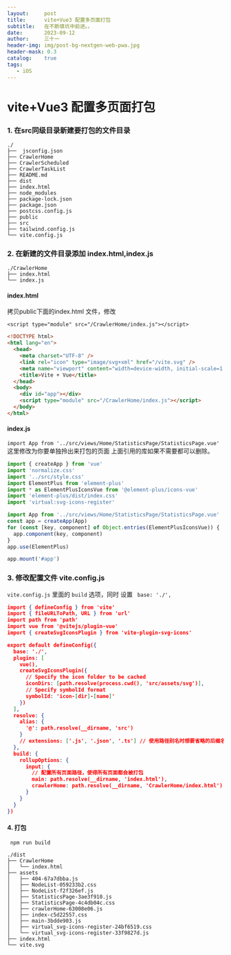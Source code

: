 ```yaml
---
layout:     post
title:      vite+Vue3 配置多页面打包
subtitle:   在不断填坑中前进。。
date:       2023-09-12
author:     三十一
header-img: img/post-bg-nextgen-web-pwa.jpg
header-mask: 0.3
catalog:    true
tags:
   - iOS
---
```


# vite+Vue3 配置多页面打包

### 1. 在src同级目录新建要打包的文件目录


```
./
├──  jsconfig.json
├── CrawlerHome
├── CrawlerScheduled
├── CrawlerTaskList
├── README.md
├── dist
├── index.html
├── node_modules
├── package-lock.json
├── package.json
├── postcss.config.js
├── public
├── src
├── tailwind.config.js
└── vite.config.js
```

### 2. 在新建的文件目录添加 index.html,index.js

```
./CrawlerHome
├── index.html
└── index.js
```


#### index.html
拷贝public下面的index.html 文件，修改

`<script type="module" src="/CrawlerHome/index.js"></script>`

```html
<!DOCTYPE html>
<html lang="en">
  <head>
    <meta charset="UTF-8" />
    <link rel="icon" type="image/svg+xml" href="/vite.svg" />
    <meta name="viewport" content="width=device-width, initial-scale=1.0" />
    <title>Vite + Vue</title>
  </head>
  <body>
    <div id="app"></div>
    <script type="module" src="/CrawlerHome/index.js"></script>
  </body>
</html>
```

#### index.js

`import App from '../src/views/Home/StatisticsPage/StatisticsPage.vue'`
这里修改为你要单独拎出来打包的页面
上面引用的库如果不需要都可以删除。

```js
import { createApp } from 'vue'
import 'normalize.css'
import '../src/style.css'
import ElementPlus from 'element-plus'
import * as ElementPlusIconsVue from '@element-plus/icons-vue'
import 'element-plus/dist/index.css'
import 'virtual:svg-icons-register'

import App from '../src/views/Home/StatisticsPage/StatisticsPage.vue'
const app = createApp(App)
for (const [key, component] of Object.entries(ElementPlusIconsVue)) {
  app.component(key, component)
}
app.use(ElementPlus)

app.mount('#app')

```

### 3. 修改配置文件 vite.config.js

`vite.config.js`  里面的 `build` 选项，同时 设置 ` base: './',`

```json
import { defineConfig } from 'vite'
import { fileURLToPath, URL } from 'url'
import path from 'path'
import vue from '@vitejs/plugin-vue'
import { createSvgIconsPlugin } from 'vite-plugin-svg-icons'

export default defineConfig({
  base: './',
  plugins: [
    vue(),
    createSvgIconsPlugin({
      // Specify the icon folder to be cached
      iconDirs: [path.resolve(process.cwd(), 'src/assets/svg')],
      // Specify symbolId format
      symbolId: 'icon-[dir]-[name]'
    })
  ],
  resolve: {
    alias: {
      '@': path.resolve(__dirname, 'src')
    }
    // extensions: ['.js', '.json', '.ts'] // 使用路径别名时想要省略的后缀名，可以自己 增减
  },
  build: {
    rollupOptions: {
      input: {
        // 配置所有页面路径，使得所有页面都会被打包
        main: path.resolve(__dirname, 'index.html'),
        crawlerHome: path.resolve(__dirname, 'CrawlerHome/index.html')
      }
    }
  }
})


```

#### 4. 打包

` npm run build`


```
./dist
├── CrawlerHome
│   └── index.html
├── assets
│   ├── 404-67a7dbba.js
│   ├── NodeList-059233b2.css
│   ├── NodeList-f2f326ef.js
│   ├── StatisticsPage-3ae3f910.js
│   ├── StatisticsPage-4c4db04c.css
│   ├── crawlerHome-63008e06.js
│   ├── index-c5d22557.css
│   ├── main-3bdde903.js
│   ├── virtual_svg-icons-register-24bf6519.css
│   └── virtual_svg-icons-register-33f9827d.js
├── index.html
└── vite.svg

```
